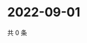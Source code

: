# 2022-09-01

共 0 条

<!-- BEGIN WEIBO -->
<!-- 最后更新时间 Thu Sep 01 2022 00:23:10 GMT+0800 (China Standard Time) -->

<!-- END WEIBO -->
